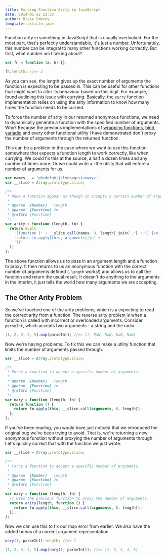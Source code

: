 ```yaml
---
title: Forcing Function Arity in JavaScript
date: 2014-01-22 23:30
author: Blake Embrey
template: article.jade
---
```


Function arity in something in JavaScript that is usually overlooked. For the most part, that's perfectly understandable, it's just a number. Unfortunately, this number can be integral to many other functions working correctly. But first, what number am I talking about?

```javascript
var fn = function (a, b) {};

fn.length; //=> 2
```

As you can see, the length gives up the exact number of arguments the function is expecting to be passed in. This can be useful for other functions that might want to alter its behaviour based on this digit. For example, I found outlining this issue [with currying](http://raganwald.com/2013/03/21/arity-and-partial-function-application.html). Basically, the `curry` function implementation relies on using the arity information to know how many times the function needs to be curried.

To force the number of arity in our returned anonymous functions, we need to dynamically generate a function with the specified number of arguments. Why? Because the previous implementations of [wrapping functions](http://blakeembrey.com/articles/wrapping-javascript-functions/), [bind](http://blakeembrey.com/articles/javascript-bind-function/), [variadic](http://blakeembrey.com/articles/javascript-variadic-function/) and every other functional utility I have demonstrated don't proxy the number of arguments through the returned function.

This can be a problem in the case where we want to use this function somewhere that expects a function length to work correctly, like when currying. We could fix this at the source, a half a dozen times and any number of times more. Or we could write a little utility that will enfore a number of arguments for us.

```javascript
var names   = 'abcdefghijklmnopqrstuvwxyz';
var __slice = Array.prototype.slice;

/**
 * Make a function appear as though it accepts a certain number of arguments.
 *
 * @param  {Number}   length
 * @param  {Function} fn
 * @return {Function}
 */
var arity = function (length, fn) {
  return eval(
    '(function (' + __slice.call(names, 0, length).join(',') + ') {\n' +
    'return fn.apply(this, arguments);\n' +
    '})'
  );
};
```

The above function allows us to pass in an argument length and a function to proxy. It then returns to us an anonymous function with the correct number of arguments defined (`.length` works!) and allows us to call the function and return the usual result. It doesn't do anything to the arguments in the interim, it just tells the world how many arguments we are accepting.

## The Other Arity Problem

So we've touched one of the arity problems, which is a expecting to read the correct arity from a function. The reverse arity problem is when a function is called with incorrect or overloaded arguments. Consider `parseInt`, which accepts two arguments - a string and the radix.

```javascript
[1, 2, 3, 4, 5].map(parseInt); //=> [1, NaN, NaN, NaN, NaN]
```

Now we're having problems. To fix this we can make a utility function that limits the number of arguments passed through.

```javascript
var __slice = Array.prototype.slice;

/**
 * Force a function to accept a specific number of arguments.
 *
 * @param  {Number}   length
 * @param  {Function} fn
 * @return {Function}
 */
var nary = function (length, fn) {
  return function () {
    return fn.apply(this, __slice.call(arguments, 0, length));
  };
};
```

If you've been reading, you would have just noticed that we introduced the original bug we've been trying to avoid. That is, we're returning a new anonymous function without proxying the number of arguments through. Let's quickly correct that with the function we just wrote.

```javascript
var __slice = Array.prototype.slice;

/**
 * Force a function to accept a specific number of arguments.
 *
 * @param  {Number}   length
 * @param  {Function} fn
 * @return {Function}
 */
var nary = function (length, fn) {
  // Uses the previous function to proxy the number of arguments.
  return arity(length, function () {
    return fn.apply(this, __slice.call(arguments, 0, length));
  });
};
```

Now we can use this to fix our map error from earlier. We also have the added bonus of a correct argument representation.

```javascript
nary(1, parseInt).length; //=> 1

[1, 2, 3, 4, 5].map(nary(1, parseInt)); //=> [1, 2, 3, 4, 5]
```
